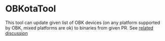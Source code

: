 # OBKotaTool

This tool can update given list of OBK devices (on any platform supported by OBK, mixed platforms are ok) to binaries from given PR. See [related discussion](https://www.elektroda.com/rtvforum/topic4093378.html)
